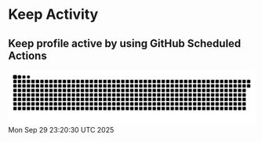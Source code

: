 # Keep Activity 
Keep profile active by using GitHub Scheduled Actions
--- 
<picture>
<source
  media='(prefers-color-scheme: dark)'
  srcset='https://raw.githubusercontent.com/Crescent-Saturn/Keep-Activity/main/dist/github-snake-dark.svg'
/>
<source
  media='(prefers-color-scheme: light)'
  srcset='https://raw.githubusercontent.com/Crescent-Saturn/Keep-Activity/main/dist/github-snake.svg'
/>
<img
  alt='github contribution grid snake animation'
  src='https://raw.githubusercontent.com/Crescent-Saturn/Keep-Activity/main/dist/github-snake.svg'
/>
</picture>
Mon Sep 29 23:20:30 UTC 2025